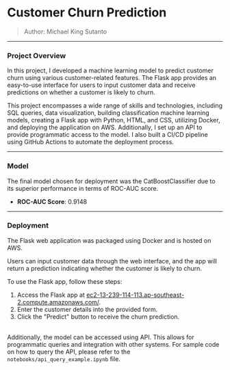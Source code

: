# Customer Churn Prediction
> Author: Michael King Sutanto
---
### Project Overview
In this project, I developed a machine learning model to predict customer churn using various customer-related features. The Flask app provides an easy-to-use interface for users to input customer data and receive predictions on whether a customer is likely to churn.  

This project encompasses a wide range of skills and technologies, including SQL queries, data visualization, building classification machine learning models, creating a Flask app with Python, HTML, and CSS, utilizing Docker, and deploying the application on AWS. Additionally, I set up an API to provide programmatic access to the model. I also built a CI/CD pipeline using GitHub Actions to automate the deployment process.

---
### Model
The final model chosen for deployment was the CatBoostClassifier due to its superior performance in terms of ROC-AUC score.
- **ROC-AUC Score**: 0.9148

---
### Deployment
The Flask web application was packaged using Docker and is hosted on AWS.

Users can input customer data through the web interface, and the app will return a prediction indicating whether the customer is likely to churn.

To use the Flask app, follow these steps:
1. Access the Flask app at [ec2-13-239-114-113.ap-southeast-2.compute.amazonaws.com/](http://ec2-13-239-114-113.ap-southeast-2.compute.amazonaws.com/).
2. Enter the customer details into the provided form.
3. Click the "Predict" button to receive the churn prediction. <br><br>

Additionally, the model can be accessed using API. This allows for programmatic queries and integration with other systems. For sample code on how to query the API, please refer to the `notebooks/api_query_example.ipynb` file.